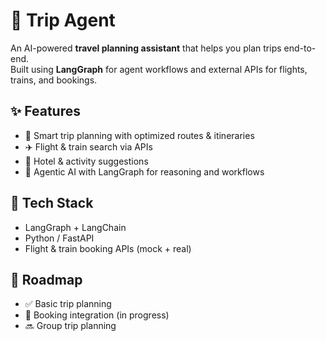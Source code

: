 # 🧳 Trip Agent

An AI-powered **travel planning assistant** that helps you plan trips end-to-end.  
Built using **LangGraph** for agent workflows and external APIs for flights, trains, and bookings.  

## ✨ Features
- 📍 Smart trip planning with optimized routes & itineraries  
- ✈️ Flight & train search via APIs  
- 🏨 Hotel & activity suggestions  
- 🤖 Agentic AI with LangGraph for reasoning and workflows  

## 🚀 Tech Stack
- LangGraph + LangChain  
- Python / FastAPI  
- Flight & train booking APIs (mock + real)  

## 📌 Roadmap
- ✅ Basic trip planning  
- 🚧 Booking integration (in progress)  
- 🔜 Group trip planning  
